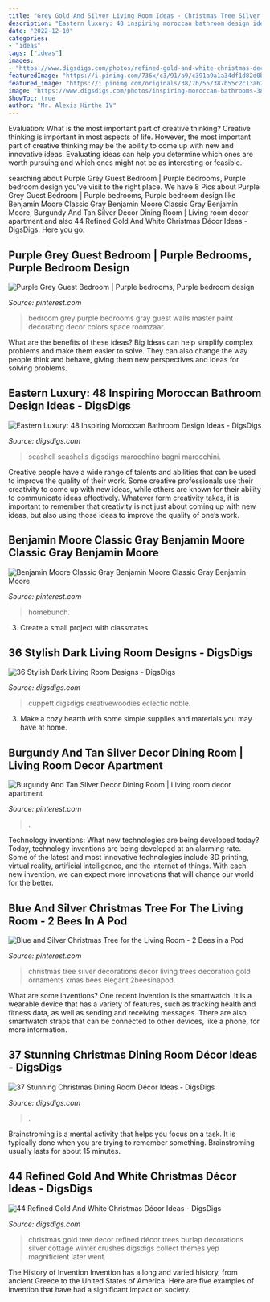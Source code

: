 ```yaml
---
title: "Grey Gold And Silver Living Room Ideas - Christmas Tree Silver Decorations Decor Living Trees Decoration Gold Ornaments Xmas Bees Elegant 2beesinapod"
description: "Eastern luxury: 48 inspiring moroccan bathroom design ideas"
date: "2022-12-10"
categories:
- "ideas"
tags: ["ideas"]
images:
- "https://www.digsdigs.com/photos/refined-gold-and-white-christmas-decor-ideas-21.jpg"
featuredImage: "https://i.pinimg.com/736x/c3/91/a9/c391a9a1a34df1d82d0becfe6af8bd51.jpg"
featured_image: "https://i.pinimg.com/originals/38/7b/55/387b55c2c13a62a572d7a527033e9cbc.jpg"
image: "https://www.digsdigs.com/photos/inspiring-moroccan-bathrooms-38-554x828.jpg"
ShowToc: true
author: "Mr. Alexis Hirthe IV"
---
```



Evaluation: What is the most important part of creative thinking?
Creative thinking is important in most aspects of life. However, the most important part of creative thinking may be the ability to come up with new and innovative ideas. Evaluating ideas can help you determine which ones are worth pursuing and which ones might not be as interesting or feasible.

	

		
searching about Purple Grey Guest Bedroom | Purple bedrooms, Purple bedroom design you've visit to the right place. We have 8 Pics about Purple Grey Guest Bedroom | Purple bedrooms, Purple bedroom design like Benjamin Moore Classic Gray Benjamin Moore Classic Gray Benjamin Moore, Burgundy And Tan Silver Decor Dining Room | Living room decor apartment and also 44 Refined Gold And White Christmas Décor Ideas - DigsDigs. Here you go:
		
    
## Purple Grey Guest Bedroom | Purple Bedrooms, Purple Bedroom Design

<img loading=lazy src="https://i.pinimg.com/736x/5e/bb/57/5ebb575d7e6cc686c6e0f59058a97cf5--purple-grey-bedrooms-bedroom-ideas-purple.jpg" onerror="this.onerror=null;this.src='https://tse3.mm.bing.net/th?id=OIP._50SO8RAG9KrWbubdfLWbwHaJ4&amp;pid=15.1';" alt="Purple Grey Guest Bedroom | Purple bedrooms, Purple bedroom design">

_Source: pinterest.com_

>bedroom grey purple bedrooms gray guest walls master paint decorating decor colors space roomzaar. 

	

What are the benefits of these ideas?
Big Ideas can help simplify complex problems and make them easier to solve. They can also change the way people think and behave, giving them new perspectives and ideas for solving problems.

    
## Eastern Luxury: 48 Inspiring Moroccan Bathroom Design Ideas - DigsDigs

<img loading=lazy src="https://www.digsdigs.com/photos/inspiring-moroccan-bathrooms-38-554x828.jpg" onerror="this.onerror=null;this.src='https://tse1.mm.bing.net/th?id=OIP.ztFj5iANwtjhbKZRf8cGYwHaLE&amp;pid=15.1';" alt="Eastern Luxury: 48 Inspiring Moroccan Bathroom Design Ideas - DigsDigs">

_Source: digsdigs.com_

>seashell seashells digsdigs marocchino bagni marocchini. 

	

Creative people have a wide range of talents and abilities that can be used to improve the quality of their work. Some creative professionals use their creativity to come up with new ideas, while others are known for their ability to communicate ideas effectively. Whatever form creativity takes, it is important to remember that creativity is not just about coming up with new ideas, but also using those ideas to improve the quality of one’s work.

    
## Benjamin Moore Classic Gray Benjamin Moore Classic Gray Benjamin Moore

<img loading=lazy src="https://i.pinimg.com/736x/c3/91/a9/c391a9a1a34df1d82d0becfe6af8bd51.jpg" onerror="this.onerror=null;this.src='https://tse1.mm.bing.net/th?id=OIP.CEoSAWbil0fgv8pxgSBptgHaLH&amp;pid=15.1';" alt="Benjamin Moore Classic Gray Benjamin Moore Classic Gray Benjamin Moore">

_Source: pinterest.com_

>homebunch. 

	

3. Create a small project with classmates

    
## 36 Stylish Dark Living Room Designs - DigsDigs

<img loading=lazy src="https://www.digsdigs.com/photos/stylish-dark-living-room-designs-19.jpg" onerror="this.onerror=null;this.src='https://tse3.mm.bing.net/th?id=OIP.tvknlHcxxRxIJRwdqCDT9wHaLH&amp;pid=15.1';" alt="36 Stylish Dark Living Room Designs - DigsDigs">

_Source: digsdigs.com_

>cuppett digsdigs creativewoodies eclectic noble. 

	

3. Make a cozy hearth with some simple supplies and materials you may have at home.

    
## Burgundy And Tan Silver Decor Dining Room | Living Room Decor Apartment

<img loading=lazy src="https://i.pinimg.com/736x/3c/0e/93/3c0e937f53e59c611b412823b0d98b3a.jpg" onerror="this.onerror=null;this.src='https://tse3.mm.bing.net/th?id=OIP.Myr1nFqrIPd_f9JocgwjNwHaIJ&amp;pid=15.1';" alt="Burgundy And Tan Silver Decor Dining Room | Living room decor apartment">

_Source: pinterest.com_

>. 

	

Technology inventions: What new technologies are being developed today?
Today, technology inventions are being developed at an alarming rate. Some of the latest and most innovative technologies include 3D printing, virtual reality, artificial intelligence, and the internet of things. With each new invention, we can expect more innovations that will change our world for the better.

    
## Blue And Silver Christmas Tree For The Living Room - 2 Bees In A Pod

<img loading=lazy src="https://i.pinimg.com/originals/38/7b/55/387b55c2c13a62a572d7a527033e9cbc.jpg" onerror="this.onerror=null;this.src='https://tse2.mm.bing.net/th?id=OIP.oK6P-ZojP1Xa-D_hELZQNwHaJ4&amp;pid=15.1';" alt="Blue and Silver Christmas Tree for the Living Room - 2 Bees in a Pod">

_Source: pinterest.com_

>christmas tree silver decorations decor living trees decoration gold ornaments xmas bees elegant 2beesinapod. 

	

What are some inventions?
One recent invention is the smartwatch. It is a wearable device that has a variety of features, such as tracking health and fitness data, as well as sending and receiving messages. There are also smartwatch straps that can be connected to other devices, like a phone, for more information.

    
## 37 Stunning Christmas Dining Room Décor Ideas - DigsDigs

<img loading=lazy src="https://www.digsdigs.com/photos/stunning-christmas-dining-room-decor-ideas-9.jpg" onerror="this.onerror=null;this.src='https://tse3.mm.bing.net/th?id=OIP.2q2Y3q6q49MSmNqfdIlCyQHaKn&amp;pid=15.1';" alt="37 Stunning Christmas Dining Room Décor Ideas - DigsDigs">

_Source: digsdigs.com_

>. 

	

Brainstroming is a mental activity that helps you focus on a task. It is typically done when you are trying to remember something. Brainstroming usually lasts for about 15 minutes.

    
## 44 Refined Gold And White Christmas Décor Ideas - DigsDigs

<img loading=lazy src="https://www.digsdigs.com/photos/refined-gold-and-white-christmas-decor-ideas-21.jpg" onerror="this.onerror=null;this.src='https://tse3.mm.bing.net/th?id=OIP.lcsiGu3vKHLlKaa_XyNVPAAAAA&amp;pid=15.1';" alt="44 Refined Gold And White Christmas Décor Ideas - DigsDigs">

_Source: digsdigs.com_

>christmas gold tree decor refined décor trees burlap decorations silver cottage winter crushes digsdigs collect themes yep magnificient later went. 

	

The History of Invention
Invention has a long and varied history, from ancient Greece to the United States of America. Here are five examples of invention that have had a significant impact on society.

